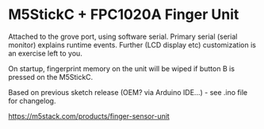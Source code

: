 # M5StickC + FPC1020A Finger Unit

Attached to the grove port, using software serial. 
Primary serial (serial monitor) explains runtime events. 
Further (LCD display etc) customization is an exercise left to you.

On startup, fingerprint memory on the unit will be wiped if button B is pressed on the M5StickC.

Based on previous sketch release (OEM? via Arduino IDE...) - see .ino file for changelog.

https://m5stack.com/products/finger-sensor-unit

